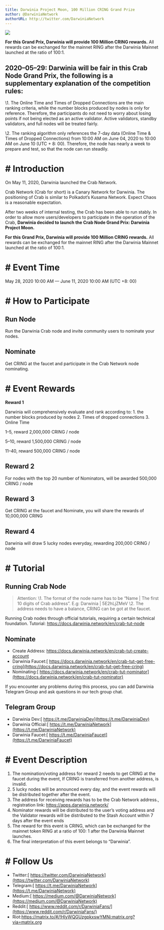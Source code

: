 ```yaml
---
title: Darwinia Project Moon, 100 Million CRING Grand Prize
author: @DarwiniaNetwork
authorURL: http://twitter.com/DarwiniaNetwork
---
```


![](assets/2020-06-01-darwinia-project-moon.png)

**For this Grand Prix, Darwinia will provide 100 Million CRING rewards.** All rewards can be exchanged for the mainnet RING after the Darwinia Mainnet launched at the ratio of 100:1.

<!--truncate-->

## 2020–05–29: Darwinia will be fair in this Crab Node Grand Prix, the following is a supplementary explanation of the competition rules:

\1. The Online Time and Times of Dropped Connections are the main ranking criteria, while the number blocks produced by nodes is only for reference. Therefore, the participants do not need to worry about losing points if not being elected as an active validator. Active validators, standby validators, and full nodes will be treated fairly.

\2. The ranking algorithm only references the 7-day data (Online Time & Times of Dropped Connections) from 10:00 AM on June 04, 2020 to 10:00 AM on June 10 (UTC + 8: 00). Therefore, the node has nearly a week to prepare and test, so that the node can run steadily.

# # Introduction

On May 11, 2020, Darwinia launched the Crab Network.

Crab Network (Crab for short) is a Canary Network for Darwinia. The positioning of Crab is similar to Polkadot’s Kusama Network. Expect Chaos is a reasonable expectation.

After two weeks of internal testing, the Crab has been able to run stably. In order to allow more users/developers to participate in the operation of the Crab, **Darwinia decided to launch the Crab Node Grand Prix: Darwinia Project Moon.**

**For this Grand Prix, Darwinia will provide 100 Million CRING rewards.** All rewards can be exchanged for the mainnet RING after the Darwinia Mainnet launched at the ratio of 100:1.

# # Event Time

May 28, 2020 10:00 AM — June 11, 2020 10:00 AM (UTC +8: 00)

# # How to Participate

## Run Node

Run the Darwinia Crab node and invite community users to nominate your nodes.

## Nominate

Get CRING at the faucet and participate in the Crab Network node nominating.

# # Event Rewards

**Reward 1**

Darwinia will comprehensively evaluate and rank according to: 1. the number blocks produced by nodes 2. Times of dropped connections 3. Online Time

1–5, reward 2,000,000 CRING / node

5–10, reward 1,500,000 CRING / node

11–40, reward 500,000 CRING / node

## **Reward 2**

For nodes with the top 20 number of Nominators, will be awarded 500,000 CRING / node

## **Reward 3**

Get CRING at the faucet and Nominate, you will share the rewards of 10,000,000 CRING

## **Reward 4**

Darwinia will draw 5 lucky nodes everyday, rewarding 200,000 CRING / node

# # Tutorial

## Running Crab Node

> Attention:
> \1. The format of the node name has to be “Name | The first 10 digits of Crab address”. E.g: Darwinia | 5E2hLjZMeV
> \2. The address needs to have a balance, CRING can be got at the faucet.

Running Crab nodes through official tutorials, requiring a certain technical foundation. Tutorial: https://docs.darwinia.network/en/crab-tut-node

## **Nominate**

- Create Address: https://docs.darwinia.network/en/crab-tut-create-account
- Darwinia Faucet:[ https://docs.darwinia.network/en/crab-tut-get-free-cring](https://docs.darwinia.network/en/crab-tut-get-free-cring)
- Nominating:[ https://docs.darwinia.network/en/crab-tut-nominator](https://docs.darwinia.network/en/crab-tut-nominator)

If you encounter any problems during this process, you can add Darwinia Telegram Group and ask questions in our tech group chat.

## **Telegram Group**

- Darwinia Dev:[ https://t.me/DarwiniaDev](https://t.me/DarwiniaDev)
- Darwinia Official:[ https://t.me/DarwiniaNetwork](https://t.me/DarwiniaNetwork)
- Darwinia Faucet:[ https://t.me/DarwiniaFaucet](https://t.me/DarwiniaFaucet)

# # Event Description

1. The nomination/voting address for reward 2 needs to get CRING at the faucet during the event, If CRING is transferred from another address, is invalid.
2. 5 lucky nodes will be announced every day, and the event rewards will be distributed together after the event.
3. The address for receiving rewards has to be the Crab Network address., registration link: https://apps.darwinia.network/
4. Nominator rewards will be distributed to the user’s voting address and the Validator rewards will be distributed to the Stash Account within 7 days after the event ends
5. The reward for this event is CRING, which can be exchanged for the mainnet token RING at a ratio of 100: 1 after the Darwinia Mainnet launches.
6. The final interpretation of this event belongs to “Darwinia”.

# # Follow Us

- Twitter:[ https://twitter.com/DarwiniaNetwork](https://twitter.com/DarwiniaNetwork)
- Telegram:[ https://t.me/DarwiniaNetwork](https://t.me/DarwiniaNetwork)
- Medium:[ https://medium.com/@DarwiniaNetwork](https://medium.com/@DarwiniaNetwork)
- Reddit:[ https://www.reddit.com/r/DarwiniaFans/](https://www.reddit.com/r/DarwiniaFans/)
- Riot:https://matrix.to/#/!HIyWQGUzgpkxswYMNi:matrix.org?via=matrix.org
